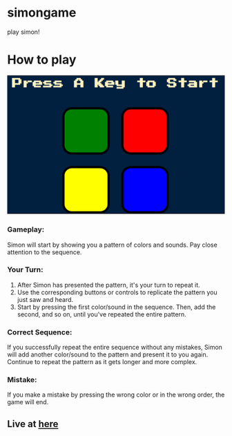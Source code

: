 # simongame
play simon!

# How to play
 ![gameplay](https://github.com/Harsha-10/simongame/blob/main/_images/simon%20game.png)
### Gameplay:
Simon will start by showing you a pattern of colors and sounds. Pay close attention to the sequence.

### Your Turn:
1. After Simon has presented the pattern, it's your turn to repeat it.
2. Use the corresponding buttons or controls to replicate the pattern you just saw and heard.
3. Start by pressing the first color/sound in the sequence. Then, add the second, and so on, until you've repeated the entire pattern.

### Correct Sequence:
If you successfully repeat the entire sequence without any mistakes, Simon will add another color/sound to the pattern and present it to you again.
Continue to repeat the pattern as it gets longer and more complex.

### Mistake:
If you make a mistake by pressing the wrong color or in the wrong order, the game will end.

## Live at [here](http://playsimon.me/simongame/)
